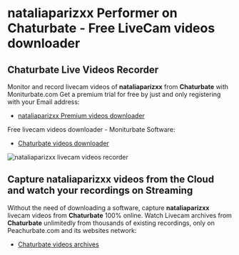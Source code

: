 # nataliaparizxx Performer on Chaturbate - Free LiveCam videos downloader

## Chaturbate Live Videos Recorder

Monitor and record livecam videos of **nataliaparizxx** from **Chaturbate** with Moniturbate.com
Get a premium trial for free by just and only registering with your Email address:
* [nataliaparizxx Premium videos downloader](https://moniturbate.com/request-demo-licence-key.html)

Free livecam videos downloader - Moniturbate Software:
* [Chaturbate videos downloader](https://moniturbate.com/moniturbate-download-software.html)

![nataliaparizxx livecam videos recorder](https://peachurnet.com/templates/moniturbate-software.png)


## Capture nataliaparizxx videos from the Cloud and watch your recordings on Streaming

Without the need of downloading a software, capture **nataliaparizxx** livecam videos from **Chaturbate** 100% online.
Watch Livecam archives from **Chaturbate** unlimitedly from thousands of existing recordings, only on Peachurbate.com and its websites network:
* [Chaturbate videos archives](https://peachurnet.com/)